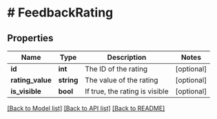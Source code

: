 # # FeedbackRating

## Properties

Name | Type | Description | Notes
------------ | ------------- | ------------- | -------------
**id** | **int** | The ID of the rating | [optional] 
**rating_value** | **string** | The value of the rating | [optional] 
**is_visible** | **bool** | If true, the rating is visible | [optional] 

[[Back to Model list]](../../README.md#documentation-for-models) [[Back to API list]](../../README.md#documentation-for-api-endpoints) [[Back to README]](../../README.md)


